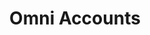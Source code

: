 ---
title: "Omni Accounts"
seoTitle: "Omni Accounts integration"
seoDescription: "Here’s how Omni Accounts works with your applications to streamline your workflow."
summary: "Omni Accounts is an “all-in-one” accounting system that delivers focused, effective enterprise resource planning and business solutions."
lead: "Stock2Shop can integrate Omni Accounts with various B2B and B2C ecommerce and logistic applications. Here is how we can help you automate your business."
image: "/uploads/logo-platform-omni.png"
imageAlt: omni accounts logo
type: "source"
source: "omni-accounts"
tags: ["erp"]
aliases:
    - /integrations/omni-accounts-integration/
---
